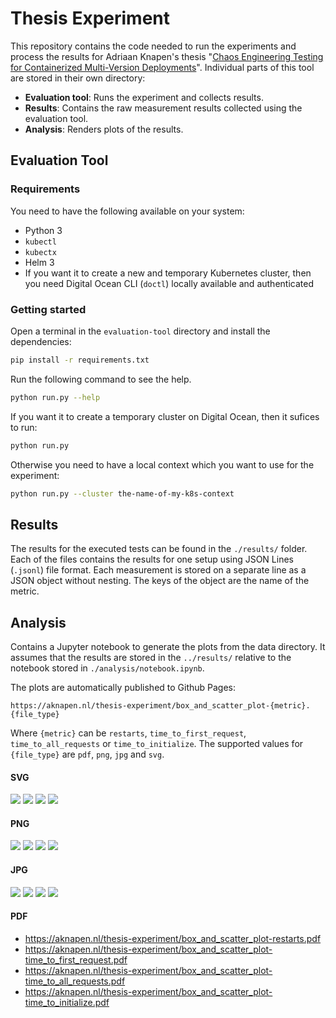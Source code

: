 # Thesis Experiment
This repository contains the code needed to run the experiments and process the results for Adriaan Knapen's thesis "[Chaos Engineering Testing for Containerized Multi-Version Deployments](https://www.overleaf.com/read/yxzbstvysmsf)". Individual parts of this tool are stored in their own directory:

* **Evaluation tool**: Runs the experiment and collects results.
* **Results**: Contains the raw measurement results collected using the evaluation tool.
* **Analysis**: Renders plots of the results.

## Evaluation Tool

### Requirements

You need to have the following available on your system:
* Python 3
* `kubectl`
* `kubectx`
* Helm 3
* If you want it to create a new and temporary Kubernetes cluster, then you need Digital Ocean CLI (`doctl`) locally available and authenticated

### Getting started

Open a terminal in the `evaluation-tool` directory and install the dependencies:

```bash
pip install -r requirements.txt
```

Run the following command to see the help.

```bash
python run.py --help
```

If you want it to create a temporary cluster on Digital Ocean, then it sufices to run:
```bash
python run.py
```

Otherwise you need to have a local context which you want to use for the experiment:
```bash
python run.py --cluster the-name-of-my-k8s-context
```

## Results

The results for the executed tests can be found in the `./results/` folder. Each of the files contains the results for one setup using JSON Lines (`.jsonl`) file format. Each measurement is stored on a separate line as a JSON object without nesting. The keys of the object are the name of the metric.

## Analysis

Contains a Jupyter notebook to generate the plots from the data directory. It assumes that the results are stored in the `../results/` relative to the notebook stored in `./analysis/notebook.ipynb`.

The plots are automatically published to Github Pages:

`https://aknapen.nl/thesis-experiment/box_and_scatter_plot-{metric}.{file_type}`

Where `{metric}` can be `restarts`, `time_to_first_request`, `time_to_all_requests` or `time_to_initialize`. The supported values for `{file_type}` are `pdf`, `png`, `jpg` and `svg`.

#### SVG

[![](https://aknapen.nl/thesis-experiment/box_and_scatter_plot-restarts.svg)](https://aknapen.nl/thesis-experiment/box_and_scatter_plot-restarts.svg)
[![](https://aknapen.nl/thesis-experiment/box_and_scatter_plot-time_to_first_request.svg)](https://aknapen.nl/thesis-experiment/box_and_scatter_plot-time_to_first_request.svg)
[![](https://aknapen.nl/thesis-experiment/box_and_scatter_plot-time_to_all_requests.svg)](https://aknapen.nl/thesis-experiment/box_and_scatter_plot-time_to_all_requests.svg)
[![](https://aknapen.nl/thesis-experiment/box_and_scatter_plot-time_to_initialize.svg)](https://aknapen.nl/thesis-experiment/box_and_scatter_plot-time_to_initialize.svg)

#### PNG

[![](https://aknapen.nl/thesis-experiment/box_and_scatter_plot-restarts.png)](https://aknapen.nl/thesis-experiment/box_and_scatter_plot-restarts.png)
[![](https://aknapen.nl/thesis-experiment/box_and_scatter_plot-time_to_first_request.png)](https://aknapen.nl/thesis-experiment/box_and_scatter_plot-time_to_first_request.png)
[![](https://aknapen.nl/thesis-experiment/box_and_scatter_plot-time_to_all_requests.png)](https://aknapen.nl/thesis-experiment/box_and_scatter_plot-time_to_all_requests.png)
[![](https://aknapen.nl/thesis-experiment/box_and_scatter_plot-time_to_initialize.png)](https://aknapen.nl/thesis-experiment/box_and_scatter_plot-time_to_initialize.png)

#### JPG

[![](https://aknapen.nl/thesis-experiment/box_and_scatter_plot-restarts.jpg)](https://aknapen.nl/thesis-experiment/box_and_scatter_plot-restarts.jpg)
[![](https://aknapen.nl/thesis-experiment/box_and_scatter_plot-time_to_first_request.jpg)](https://aknapen.nl/thesis-experiment/box_and_scatter_plot-time_to_first_request.jpg)
[![](https://aknapen.nl/thesis-experiment/box_and_scatter_plot-time_to_all_requests.jpg)](https://aknapen.nl/thesis-experiment/box_and_scatter_plot-time_to_all_requests.jpg)
[![](https://aknapen.nl/thesis-experiment/box_and_scatter_plot-time_to_initialize.jpg)](https://aknapen.nl/thesis-experiment/box_and_scatter_plot-time_to_initialize.jpg)


#### PDF

* https://aknapen.nl/thesis-experiment/box_and_scatter_plot-restarts.pdf
* https://aknapen.nl/thesis-experiment/box_and_scatter_plot-time_to_first_request.pdf
* https://aknapen.nl/thesis-experiment/box_and_scatter_plot-time_to_all_requests.pdf
* https://aknapen.nl/thesis-experiment/box_and_scatter_plot-time_to_initialize.pdf
